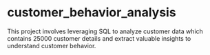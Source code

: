 # customer_behavior_analysis
This project involves leveraging SQL to analyze customer data which contains 25000 customer details and extract valuable insights to understand customer behavior.
